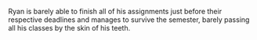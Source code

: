Ryan is barely able to finish all of his assignments just before their respective deadlines and manages to survive the semester, barely passing all his classes by the skin of his teeth.
